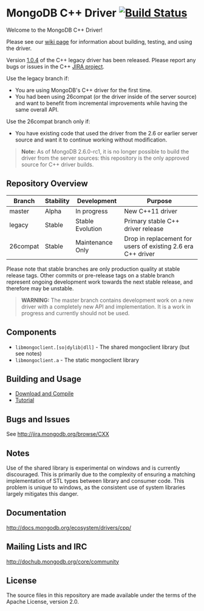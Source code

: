 # MongoDB C++ Driver [![Build Status](https://travis-ci.org/mongodb/mongo-cxx-driver.svg?branch=legacy)](https://travis-ci.org/mongodb/mongo-cxx-driver)
Welcome to the MongoDB C++ Driver!

Please see our [wiki page](https://github.com/mongodb/mongo-cxx-driver/wiki/Download%20and%20Compile) for information about building, testing, and using the driver.

  Version [1.0.4](https://github.com/mongodb/mongo-cxx-driver/releases/tag/legacy-1.0.4) of the
  C++ legacy driver has been released. Please report any bugs or issues in the C++
  [JIRA project](http://jira.mongodb.org/browse/CXX).

Use the legacy branch if:

 - You are using MongoDB's C++ driver for the first time.
 - You had been using 26compat (or the driver inside of the server source) and want to benefit from incremental improvements while having the same overall API.

Use the 26compat branch only if:

 - You have existing code that used the driver from the 2.6 or earlier server source and want it to continue working without modification.

> **Note:** As of MongoDB 2.6.0-rc1, it is no longer possible to build the driver from the server sources: this repository is the only approved source for C++ driver builds.

## Repository Overview

| Branch   | Stability   | Development       | Purpose                                                      |
| -------- | ------------| ----------------- | -----------------------------------------------------        |
| master   | Alpha       | In progress       | New C++11 driver                                             |
| legacy   | Stable      | Stable Evolution  | Primary stable C++ driver release                            |
| 26compat | Stable      | Maintenance Only  | Drop in replacement for users of existing 2.6 era C++ driver |

Please note that stable branches are only production quality at stable release tags. Other
commits or pre-release tags on a stable branch represent ongoing development work towards the
next stable release, and therefore may be unstable.

> **WARNING:** The master branch contains development work on a new driver with a completely
> new API and implementation. It is a work in progress and currently should not be used.

## Components

  - `libmongoclient.[so|dylib|dll]` - The shared mongoclient library (but see notes)
  - `libmongoclient.a` - The static mongoclient library

## Building and Usage

 - [Download and Compile](https://github.com/mongodb/mongo-cxx-driver/wiki/Download%20and%20Compile)
 - [Tutorial](https://github.com/mongodb/mongo-cxx-driver/wiki/Tutorial)

## Bugs and Issues

  See http://jira.mongodb.org/browse/CXX

## Notes

  Use of the shared library is experimental on windows and is currently
  discouraged. This is primarily due to the complexity of ensuring a matching
  implementation of STL types between library and consumer code. This problem
  is unique to windows, as the consistent use of system libraries largely
  mitigates this danger.

## Documentation

  http://docs.mongodb.org/ecosystem/drivers/cpp/

## Mailing Lists and IRC

  http://dochub.mongodb.org/core/community

## License

  The source files in this repository are made available under the terms of the
  Apache License, version 2.0.
